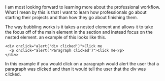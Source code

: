 I am most looking forward to learning more about the professional workflow. What I mean by this is that I want to learn how professionals go about starting their projects and than how they go about finishing them.

The way bubbling works is it takes a nested element and allows it to take the focus off of the main element in the section and instead focus on the nested element. an example of this looks like this.
```
<div onclick="alert('div clicked')">Click me
  <p onclick="alert('Paragraph clicked')">Click me</p>
</div>
```
In this example if you would click on a paragraph would alert the user that a paragraph was clicked and than it would tell the user that the div was clicked.
